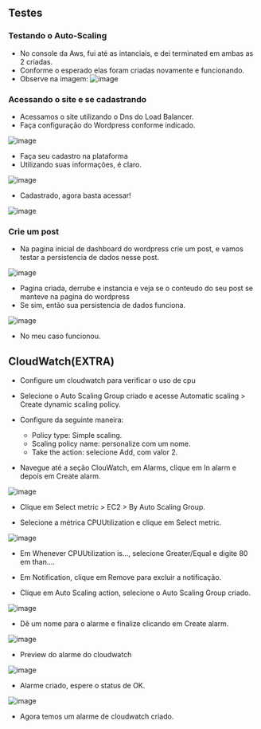 ## Testes 
### Testando o Auto-Scaling
- No console da Aws, fui até as intanciais, e dei terminated em ambas as 2 criadas.
- Conforme o esperado elas foram criadas novamente e funcionando.
- Observe na imagem:
![image](https://github.com/user-attachments/assets/6dc6fff7-f6f1-4c13-a7e9-15ec3aeae253)


### Acessando o site e se cadastrando
- Acessamos o site utilizando o Dns do Load Balancer.
- Faça configuração do Wordpress conforme indicado. 

![image](https://github.com/user-attachments/assets/03e515ac-343f-47e4-82c5-df3aa80bc211)

- Faça seu cadastro na plataforma
- Utilizando suas informações, é claro.

![image](https://github.com/user-attachments/assets/729ea211-7dc7-45e8-bcab-8ec19df7224d)

- Cadastrado, agora basta acessar!

![image](https://github.com/user-attachments/assets/8b188a15-f720-410d-a413-a7b236c24ee9)

### Crie um post 
- Na pagina inicial de dashboard do wordpress crie um post, e vamos testar a persistencia de dados nesse post.

![image](https://github.com/user-attachments/assets/baac0ddf-a5cc-41b2-9e40-56a7c2862fe7)

- Pagina criada, derrube e instancia e veja se o conteudo do seu post se manteve na pagina do wordpress
- Se sim, então sua persistencia de dados funciona.

![image](https://github.com/user-attachments/assets/cfe2cf68-5a3d-4cae-b1d3-da890ef90425)

- No meu caso funcionou.

## CloudWatch(EXTRA)
- Configure um cloudwatch para verificar o uso de cpu

- Selecione o Auto Scaling Group criado e acesse Automatic scaling > Create dynamic scaling policy.

- Configure da seguinte maneira:
    - Policy type: Simple scaling.
    - Scaling policy name: personalize com um nome.
    - Take the action: selecione Add, com valor 2.

- Navegue até a seção ClouWatch, em Alarms, clique em In alarm e depois em Create alarm.

![image](https://github.com/user-attachments/assets/af4f03a8-9aac-4570-aa8b-b54c40069afa)

- Clique em Select metric > EC2 > By Auto Scaling Group.

- Selecione a métrica CPUUtilization e clique em Select metric.

![image](https://github.com/user-attachments/assets/9a6cde34-6a8e-4363-ae74-dd27411243ac)

- Em Whenever CPUUtilization is..., selecione Greater/Equal e digite 80 em than....

- Em Notification, clique em Remove para excluir a notificação.

- Clique em Auto Scaling action, selecione o Auto Scaling Group criado.

![image](https://github.com/user-attachments/assets/4dee72e0-7e87-41cd-8bc8-3dff39610927)

- Dê um nome para o alarme e finalize clicando em Create alarm.

![image](https://github.com/user-attachments/assets/2e53e59b-57a4-4634-aa34-9030caa9996d)

- Preview do alarme do cloudwatch

![image](https://github.com/user-attachments/assets/f609384a-f4d0-41e0-b9a3-41a904f590d2)

- Alarme criado, espere o status de OK.

![image](https://github.com/user-attachments/assets/7104489d-2dc6-42bd-b515-ded1910eb1fe)

- Agora temos um alarme de cloudwatch criado.